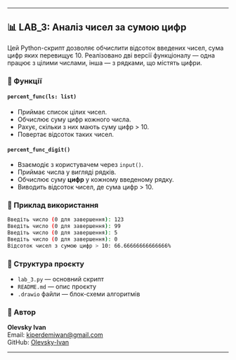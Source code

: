 
---

## 📊 LAB_3: Аналіз чисел за сумою цифр

Цей Python-скрипт дозволяє обчислити відсоток введених чисел, сума цифр яких перевищує 10. Реалізовано дві версії функціоналу — одна працює з цілими числами, інша — з рядками, що містять цифри.

### 🔧 Функції

#### `percent_func(ls: list)`
- Приймає список цілих чисел.
- Обчислює суму цифр кожного числа.
- Рахує, скільки з них мають суму цифр > 10.
- Повертає відсоток таких чисел.

#### `percent_func_digit()`
- Взаємодіє з користувачем через `input()`.
- Приймає числа у вигляді рядків.
- Обчислює суму **цифр** у кожному введеному рядку.
- Виводить відсоток чисел, де сума цифр > 10.

### 📌 Приклад використання

```bash
Введіть число (0 для завершення): 123
Введіть число (0 для завершення): 99
Введіть число (0 для завершення): 5
Введіть число (0 для завершення): 0
Відсоток чисел з сумою цифр > 10: 66.66666666666666%
```

### 📁 Структура проєкту

- `lab_3.py` — основний скрипт
- `README.md` — опис проєкту
- `.drawio` файли — блок-схеми алгоритмів

### 🧠 Автор

**Olevsky Ivan**  
Email: kiperdemiwan@gmail.com  
GitHub: [Olevsky-Ivan](https://github.com/Olevsky-Ivan)

---
